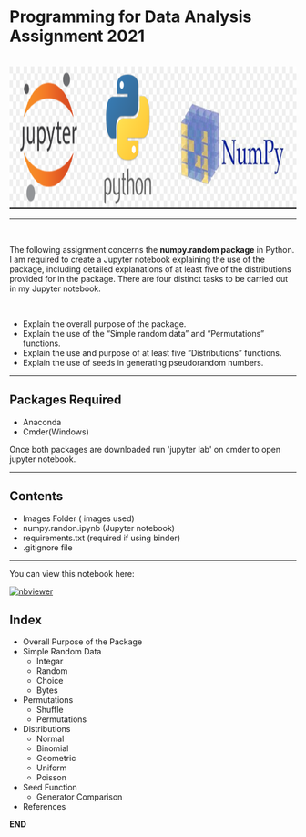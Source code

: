 # **Programming for Data Analysis Assignment 2021**
<br>
<img src="Images/JPN.PNG" width=750 height=250/>
<br>

***

<br>

The following assignment concerns the **numpy.random package** in Python. 
I am required to create a Jupyter notebook explaining the use of the package, including detailed explanations of at least five of the distributions provided for in the package.
There are four distinct tasks to be carried out in my Jupyter notebook.

<br>

-  Explain the overall purpose of the package.
-  Explain the use of the “Simple random data” and “Permutations” functions.
-  Explain the use and purpose of at least five “Distributions” functions.
-  Explain the use of seeds in generating pseudorandom numbers.

***

## Packages Required

- Anaconda 
- Cmder(Windows)

Once both packages are downloaded run 'jupyter lab' on cmder to open jupyter notebook. 

***

## Contents

- Images Folder ( images used)
- numpy.randon.ipynb (Jupyter notebook)
- requirements.txt (required if using binder)
- .gitignore file 

***

 You can view this notebook here:
 
[![nbviewer](https://raw.githubusercontent.com/jupyter/design/master/logos/Badges/nbviewer_badge.svg)](https://github.com/anegan-hub/PFDA-Assignment-2021.git)


## Index

- Overall Purpose of the Package 
- Simple Random Data 
    - Integar
    - Random
    - Choice
    - Bytes 
- Permutations
    - Shuffle 
    - Permutations 
- Distributions
    - Normal 
    - Binomial 
    - Geometric
    - Uniform 
    - Poisson
- Seed Function 
    - Generator Comparison
- References 

**END**